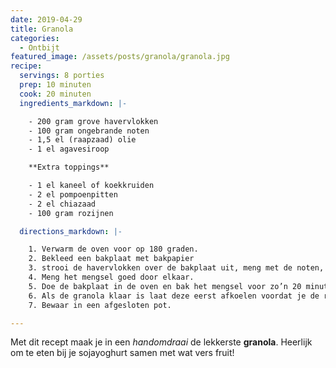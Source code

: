 ```yaml
---
date: 2019-04-29
title: Granola
categories:
  - Ontbijt
featured_image: /assets/posts/granola/granola.jpg
recipe:
  servings: 8 porties
  prep: 10 minuten
  cook: 20 minuten
  ingredients_markdown: |-

    - 200 gram grove havervlokken
    - 100 gram ongebrande noten
    - 1,5 el (raapzaad) olie
    - 1 el agavesiroop

    **Extra toppings**

    - 1 el kaneel of koekkruiden
    - 2 el pompoenpitten
    - 2 el chiazaad
    - 100 gram rozijnen

  directions_markdown: |-

    1. Verwarm de oven voor op 180 graden.
    2. Bekleed een bakplaat met bakpapier
    3. strooi de havervlokken over de bakplaat uit, meng met de noten, zaden, kruiden (op de rozijnen na) en giet de olie en honing erover heen.
    4. Meng het mengsel goed door elkaar.
    5. Doe de bakplaat in de oven en bak het mengsel voor zo’n 20 minuten. Roer regelmatig door!
    6. Als de granola klaar is laat deze eerst afkoelen voordat je de rozijnen erdoor mengt
    7. Bewaar in een afgesloten pot.

---
```

Met dit recept maak je in een _handomdraai_ de lekkerste **granola**. Heerlijk om te eten bij je sojayoghurt samen met wat vers fruit!
